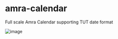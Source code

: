 # amra-calendar
Full scale Amra Calendar supporting TUT date format

![image](https://github.com/user-attachments/assets/444e93f7-9e15-4c67-bef9-e18f2b286091)
